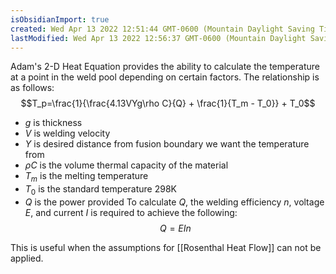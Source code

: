 ```yaml
---
isObsidianImport: true
created: Wed Apr 13 2022 12:51:44 GMT-0600 (Mountain Daylight Saving Time)
lastModified: Wed Apr 13 2022 12:56:37 GMT-0600 (Mountain Daylight Saving Time)
---
```

Adam's 2-D Heat Equation provides the ability to calculate the temperature at a point in the weld pool depending on certain factors. The relationship is as follows:
$$T_p=\frac{1}{\frac{4.13VYg\rho C}{Q} + \frac{1}{T_m - T_0}} + T_0$$
- $g$ is thickness
- $V$ is welding velocity
- $Y$ is desired distance from fusion boundary we want the temperature from
- $\rho C$ is the volume thermal capacity of the material
- $T_m$ is the melting temperature
- $T_0$ is the standard temperature 298K
- $Q$ is the power provided 
To calculate $Q$, the welding efficiency $n$, voltage $E$, and current $I$ is required to achieve the following:
$$Q=EIn$$

This is useful when the assumptions for [[Rosenthal Heat Flow]] can not be applied.